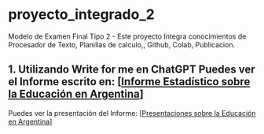 # proyecto_integrado_2
Modelo de Examen Final Tipo 2 - Este proyecto Integra conocimientos de Procesador de Texto, Planillas de calculo,, Github, Colab, Publicacion.

## 1. Utilizando Write for me en ChatGPT Puedes ver el Informe escrito en: [[Informe Estadístico sobre la Educación en Argentina](https://chatgpt.com/share/6749dd67-c5ac-8011-bd96-7b275555097a)]

Puedes ver la presentación del Informe: [[Presentaciones sobre la Educación en Argentina](https://gamma.app/docs/Informe-sobre-la-Educacion-en-Argentina-srtcfcuwdz5co8z)]

